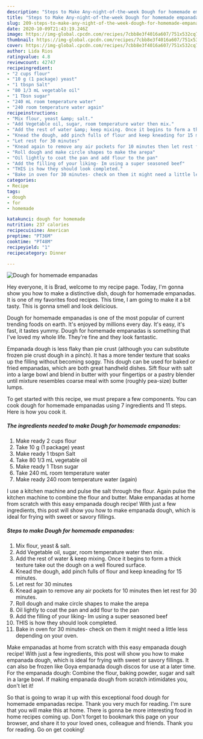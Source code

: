 ```yaml
---
description: "Steps to Make Any-night-of-the-week Dough for homemade empanadas"
title: "Steps to Make Any-night-of-the-week Dough for homemade empanadas"
slug: 209-steps-to-make-any-night-of-the-week-dough-for-homemade-empanadas
date: 2020-10-09T21:43:19.246Z
image: https://img-global.cpcdn.com/recipes/7cbb8e3f4016a607/751x532cq70/dough-for-homemade-empanadas-recipe-main-photo.jpg
thumbnail: https://img-global.cpcdn.com/recipes/7cbb8e3f4016a607/751x532cq70/dough-for-homemade-empanadas-recipe-main-photo.jpg
cover: https://img-global.cpcdn.com/recipes/7cbb8e3f4016a607/751x532cq70/dough-for-homemade-empanadas-recipe-main-photo.jpg
author: Lida Rios
ratingvalue: 4.8
reviewcount: 42747
recipeingredient:
- "2 cups flour"
- "10 g (1 package) yeast"
- "1 tbspn Salt"
- "80 1/3 mL vegetable oil"
- "1 Tbsn sugar"
- "240 mL room temperature water"
- "240 room temperature water again"
recipeinstructions:
- "Mix flour, yeast &amp; salt."
- "Add Vegetable oil, sugar, room temperature water then mix."
- "Add the rest of water &amp; keep mixing. Once it begins to form a thick texture take out the dough on a well floured surface."
- "Knead the dough, add pinch fulls of flour and keep kneading for 15 minutes."
- "Let rest for 30 minutes"
- "Knead again to remove any air pockets for 10 minutes then let rest for 30 minutes."
- "Roll dough and make circle shapes to make the arepa"
- "Oil lightly to coat the pan and add flour to the pan"
- "Add the filling of your liking- Im using a super seasoned beef"
- "THIS is how they should look completed."
- "Bake in oven for 30 minutes- check on them it might need a little less depending on your oven."
categories:
- Recipe
tags:
- dough
- for
- homemade

katakunci: dough for homemade 
nutrition: 237 calories
recipecuisine: American
preptime: "PT36M"
cooktime: "PT48M"
recipeyield: "1"
recipecategory: Dinner

---
```



![Dough for homemade empanadas](https://img-global.cpcdn.com/recipes/7cbb8e3f4016a607/751x532cq70/dough-for-homemade-empanadas-recipe-main-photo.jpg)

Hey everyone, it is Brad, welcome to my recipe page. Today, I'm gonna show you how to make a distinctive dish, dough for homemade empanadas. It is one of my favorites food recipes. This time, I am going to make it a bit tasty. This is gonna smell and look delicious.

Dough for homemade empanadas is one of the most popular of current trending foods on earth. It's enjoyed by millions every day. It's easy, it's fast, it tastes yummy. Dough for homemade empanadas is something that I've loved my whole life. They're fine and they look fantastic.

Empanada dough is less flaky than pie crust (although you can substitute frozen pie crust dough in a pinch). It has a more tender texture that soaks up the filling without becoming soggy. This dough can be used for baked or fried empanadas, which are both great handheld dishes. Sift flour with salt into a large bowl and blend in butter with your fingertips or a pastry blender until mixture resembles coarse meal with some (roughly pea-size) butter lumps.


To get started with this recipe, we must prepare a few components. You can cook dough for homemade empanadas using 7 ingredients and 11 steps. Here is how you cook it.

<!--inarticleads1-->

##### The ingredients needed to make Dough for homemade empanadas:

1. Make ready 2 cups flour
1. Take 10 g (1 package) yeast
1. Make ready 1 tbspn Salt
1. Take 80 1/3 mL vegetable oil
1. Make ready 1 Tbsn sugar
1. Take 240 mL room temperature water
1. Make ready 240 room temperature water (again)


I use a kitchen machine and pulse the salt through the flour. Again pulse the kitchen machine to combine the flour and butter. Make empanadas at home from scratch with this easy empanada dough recipe! With just a few ingredients, this post will show you how to make empanada dough, which is ideal for frying with sweet or savory fillings. 

<!--inarticleads2-->

##### Steps to make Dough for homemade empanadas:

1. Mix flour, yeast &amp; salt.
1. Add Vegetable oil, sugar, room temperature water then mix.
1. Add the rest of water &amp; keep mixing. Once it begins to form a thick texture take out the dough on a well floured surface.
1. Knead the dough, add pinch fulls of flour and keep kneading for 15 minutes.
1. Let rest for 30 minutes
1. Knead again to remove any air pockets for 10 minutes then let rest for 30 minutes.
1. Roll dough and make circle shapes to make the arepa
1. Oil lightly to coat the pan and add flour to the pan
1. Add the filling of your liking- Im using a super seasoned beef
1. THIS is how they should look completed.
1. Bake in oven for 30 minutes- check on them it might need a little less depending on your oven.


Make empanadas at home from scratch with this easy empanada dough recipe! With just a few ingredients, this post will show you how to make empanada dough, which is ideal for frying with sweet or savory fillings. It can also be frozen like Goya empanada dough discos for use at a later time. For the empanada dough: Combine the flour, baking powder, sugar and salt in a large bowl. If making empanada dough from scratch intimidates you, don&#39;t let it! 

So that is going to wrap it up with this exceptional food dough for homemade empanadas recipe. Thank you very much for reading. I'm sure that you will make this at home. There is gonna be more interesting food in home recipes coming up. Don't forget to bookmark this page on your browser, and share it to your loved ones, colleague and friends. Thank you for reading. Go on get cooking!
